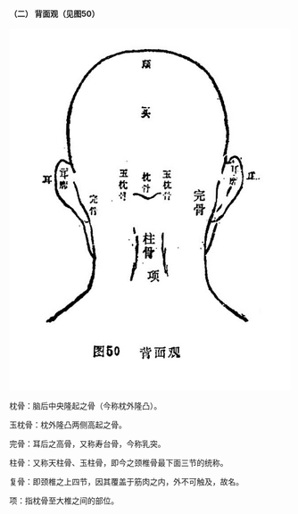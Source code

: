#### （二） 背面观（见图50）

![](./img/附形体图50.jpg)

枕骨：脑后中央隆起之骨（今称枕外隆凸）。

玉枕骨：枕外隆凸两侧高起之骨。

完骨：耳后之高骨，又称寿台骨，今称乳突。

柱骨：又称天柱骨、玉柱骨，即今之颈椎骨最下面三节的统称。

复骨：即颈椎之上四节，因其覆盖于筋肉之内，外不可触及，故名。

项：指枕骨至大椎之间的部位。
